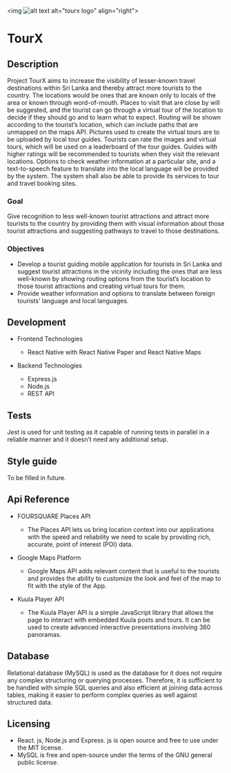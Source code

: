 
<img ![alt text](https://drive.google.com/file/d/1T5aS2KndP8-3hsOTgfoxZvsdOsi0Y52i/view?usp=sharing) alt="tourx logo" align="right">

# TourX

## Description

Project TourX aims to increase the visibility of lesser-known travel destinations within Sri Lanka and thereby attract more tourists to the country. The locations would be ones that are known only to locals of the area or known through word-of-mouth. Places to visit that are close by will be suggested, and the tourist can go through a virtual tour of the location to decide if they should go and to learn what to expect. Routing will be shown according to the tourist’s location, which can include paths that are unmapped on the maps API. Pictures used to create the virtual tours are to be uploaded by local tour guides. Tourists can rate the images and virtual tours, which will be used on a leaderboard of the tour guides. Guides with higher ratings will be recommended to tourists when they visit the relevant locations. Options to check weather information at a particular site, and a text-to-speech feature to translate into the local language will be provided by the system. The system shall also be able to provide its services to tour and travel booking sites.

### Goal

Give recognition to less well-known tourist attractions and attract more tourists to the country by providing them with visual information about those tourist attractions and suggesting pathways to travel to those destinations.

### Objectives

* Develop a tourist guiding mobile application for tourists in Sri Lanka and suggest tourist attractions in the vicinity including the ones that are less well-known by showing routing options from the tourist’s location to those tourist attractions and creating virtual tours for them.
* Provide weather information and options to translate between foreign tourists’ language and local languages.

## Development

* Frontend Technologies
  * React Native with React Native Paper and React Native Maps 

* Backend Technologies
  * Express.js
  * Node.js
  * REST API

## Tests

Jest is used for unit testing as it capable of running tests in parallel in a reliable manner and it doesn’t need any additional setup.

## Style guide

To be filled in future.

## Api Reference

* FOURSQUARE Places API
  * The Places API lets us bring location context into our applications with the speed and reliability we need to scale by providing rich, accurate, point of interest (POI) data. 

* Google Maps Platform
  * Google Maps API adds relevant content that is useful to the tourists and provides the ability to customize the look and feel of the map to fit with the style of the App.

* Kuula Player API
  * The Kuula Player API is a simple JavaScript library that allows the page to interact with embedded Kuula posts and tours. It can be used to create advanced interactive presentations involving 360 panoramas.

## Database

Relational database (MySQL) is used as the database for it does not require any complex structuring or querying processes. Therefore, it is sufficient to be handled with simple SQL queries and also efficient at joining data across tables, making it easier to perform complex queries as well against structured data.

## Licensing

* React. js, Node.js and Express. js is open source and free to use under the MIT license.
* MySQL is free and open-source under the terms of the GNU general public license.
